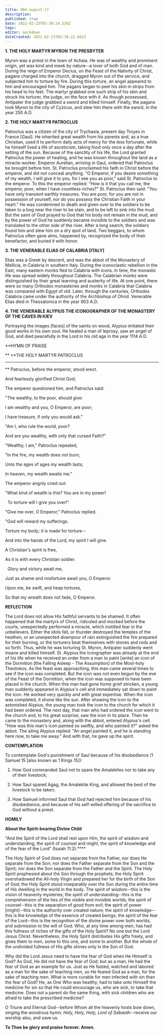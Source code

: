 ```yaml
---
title: 604-august-17
description: 
published: true
date: 2022-02-23T05:30:24.536Z
tags: 
editor: markdown
dateCreated: 2022-02-23T05:30:22.602Z
---
```



**1. THE HOLY MARTYR MYRON THE PRESBYTER**

Myron was a priest in the town of Achaia. He was of wealthy and prominent origin, yet was kind and meek by nature--a lover of both God and of man. During the reign of Emperor Decius, on the Feast of the Nativity of Christ, pagans charged into the church, dragged Myron out of the service, and subjected him to torture by fire. During this torture, an angel appeared to him and encouraged him. The pagans began to peel his skin in strips from his head to his feet. The martyr grabbed one such strip of his skin and struck his torturer, the judge, on the face with it. As though possessed, Antipater the judge grabbed a sword and killed himself. Finally, the pagans took Myron to the city of Cyzicus, and slew him there with the sword, in the year 250 A.D. 

 **2. THE HOLY MARTYR PATROCLUS**

Patroclus was a citizen of the city of Trychasia, present day Troyes in France [Gaul]. He inherited great wealth from his parents and, as a true Christian, used it to perform daily acts of mercy for the less fortunate, while he himself lived a life of asceticism, taking food only once a day after the setting of the sun. Because of the sanctity of his life, the Lord granted Patroclus the power of healing, and he was known throughout the land as a miracle-worker. Emperor Aurelian, arriving in Gaul, ordered that Patroclus be brought before him. St. Patroclus proclaimed his faith in Christ before the emperor, and did not conceal anything. "O Emperor, if you desire something of my wealth, I will give it to you, for I see you as poor," said St. Patroclus to the emperor. To this the emperor replied: "How is it that you call me, the emperor, poor, when I have countless riches?" St. Patroclus then said: "You have only transient earthly treasures. You are poor, for you are not in possession of yourself, nor do you possess the Christian Faith in your heart." He was condemned to death and given over to the soldiers to be taken to a bog near the river to be slain, and to be left to sink into the mud. But the saint of God prayed to God that his body not remain in the mud, and by the power of God he suddenly became invisible to the soldiers and was translated to the other side of the river. After a long search, the soldiers found him and slew him on a dry spot of land. Two beggars, to whom Patroclus often gave alms, happened by, recognized the body of their benefactor, and buried it with honor. 

 **3. THE VENERABLE ELIAS OF CALABRIA [ITALY]**

Elias was a Greek by descent, and was the abbot of the Monastery of Mellicia, in Calabria in southern Italy. During the iconoclastic rebellion in the East, many eastern monks fled to Calabria with icons. In time, the monastic life was spread widely throughout Calabria. The Calabrian monks were distinguished by their great learning and austerity of life. At one point, there were so many Orthodox monasteries and monks in Calabria that Calabria was compared with Egypt of old. Later, through the centuries, Orthodox Calabria came under the authority of the Archbishop of Ohrid. Venerable Elias died in Thessalonica in the year 903 A.D. 

 **4. THE VENERABLE ALYPIUS THE ICONOGRAPHER OF THE MONASTERY OF THE CAVES IN KIEV**

Portraying the images [faces] of the saints on wood, Alypius imitated their good works in his own soul. He healed a man of leprosy, saw an angel of God, and died peacefully in the Lord in his old age in the year 1114 A.D. 


**HYMN OF PRAISE

**
 **THE HOLY MARTYR PATROCLUS
**** 
**
 Patroclus, before the emperor, stood erect.
 

 And fearlessly glorified Christ God;
 

 The emperor questioned him, and Patroclus said:
 

"The wealthy, to the poor, should give:
 

 I am wealthy and you, O Emperor, are poor;
 

 I have treasure, if only you would ask."
 

"Am I, who rule the world, poor?
 

 And are you wealthy, with only that cursed Faith?"
 

"Wealthy, I am," Patroclus repeated,
 

 "In the fire, my wealth does not burn;
 

 Unto the ages of ages my wealth lasts;
 

 In heaven, my wealth awaits me."

The emperor angrily cried out:


"What kind of wealth is this? You are in my power!
 

  To torture will I give you over!"
 

"Give me over, O Emperor," Patroclus replied.
 

"God will reward my sufferings.
 

 Torture my body; it is made for torture--
 

And into the hands of the Lord, my spirit I will give.
 

A Christian's spirit is free,
 

 As it is with every Christian soldier.
 

  Glory and victory await me,
 

 Just as shame and misfortune await you, O Emperor.
 

 Upon me, be swift, and heap tortures,
 

 So that my wreath does not fade, O Emperor.
 

**REFLECTION**

 The Lord does not allow His faithful servants to be shamed. It often happened that the martyrs of Christ, ridiculed and mocked before the courts, unexpectedly performed a miracle, which instilled fear in the unbelievers. Either the idols fell, or thunder destroyed the temples of the heathen, or an unexpected downpour of rain extinguished the fire prepared for their burning, or the torturers beat themselves with stones and rods and so forth. Thus, while he was torturing St. Myron, Antipater suddenly went insane and killed himself. St. Alypius the Icongrapher was already at the end of his life when he received an order from a man to paint [write] an icon of the Dormition [the Falling Asleep - The Assumption] of the Most-holy Theotokos. As the feast was approaching, this man came several times to see if the icon was completed. But the icon was not even begun by the eve of the Feast of the Dormition, when the icon was supposed to have been placed in the church. When this man had gone home grief stricken, a young man suddenly appeared in Alypius's cell and immediately sat down to paint the icon. He worked very quickly and with great expertise. When the icon was completed, it shone like the sun. After showing the icon to the astonished Alypius, the young man took the icon to the church for which it had been ordered. The next day, that man who had ordered the icon went to the church and, to his great surprise, saw the icon in its place. Then he came to the monastery and, along with the abbot, entered Alypius's cell. "How was this man's icon painted so swiftly, and who painted it?" asked the abbot. The ailing Alypius replied: "An angel painted it, and he is standing here now, to take me away." And with that, he gave up the spirit. 


**CONTEMPLATION**


 To contemplate God's punishment of Saul because of his disobedience (1 Samuel 15 [also known as 1 Kings 15]):

1.  How God commanded Saul not to spare the Amalekites nor to take any of their livestock; 

1.  How Saul spared Agag, the Amalekite King, and allowed the best of the livestock to be taken; 

1.  How Samuel informed Saul that God had rejected him because of his disobedience, and because of his self-willed offering of the sacrifice to God without a priest. 


**HOMILY**


 **About the Spirit-bearing Divine Child** 

 "And the Spirit of the Lord shall rest upon Him, the spirit of wisdom and understanding, the spirit of counsel and might, the spirit of knowledge and of the fear of the Lord" (Isaiah 11:2).****

 The Holy Spirit of God does not separate from the Father, nor does He separate from the Son; nor does the Father separate from the Son and the Spirit; nor does the Son separate from the Father and the Spirit. The Holy Spirit prophesied about the Son through the prophets; the Holy Spirit overshadowed the All-holy Virgin and prepared her for the birth of the Son of God; the Holy Spirit stood inseparably over the Son during the entire time of His dwelling in the world in the body. The spirit of wisdom--this is the vision of heavenly mysteries; the spirit of understanding--this is the comprehension of the ties of the visible and invisible worlds; the spirit of counsel--this is the separation of good from evil; the spirit of power [might]--this is the authority over created nature; the spirit of knowledge--this is the knowledge of the essence of created beings; the spirit of the fear of the Lord--this is the recognition of the divine power over both worlds, and submission to the will of God. Who, at any time among men, has had this fullness of riches of the gifts of the Holy Spirit? No one but the Lord Jesus Christ. Nevertheless, the Holy Spirit distributes His gifts freely, and gives them to men, some to this one, and some to another. But the whole of the undivided fullness of His gifts shines only in the Son of God. 

Why did the Lord Jesus need to have the fear of God when He Himself is God? As God, He did not have the fear of God; but as a man, He had the fear of God as an example for us. Just as He fasted, watched and labored as a man for the sake of teaching men, so He feared God as a man, for the sake of teaching men. What is more curable for men infected with sin than the fear of God? He, as One Who was healthy, had to take unto Himself the medicine for sin so that He could encourage us, who are sick, to take that medicine. Does not a parent do the same thing, with sick children who are afraid to take the prescribed medicine? 

O Triune and Eternal God--before Whom all the heavenly hosts bow down, singing the wondrous hymn: *Holy, Holy, Holy, Lord of Sabaoth*--receive our worship also, and save us. 

**To Thee be glory and praise forever. Amen.**
